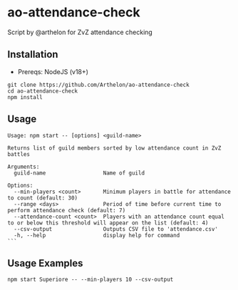 # ao-attendance-check

Script by @arthelon for ZvZ attendance checking

## Installation

- Prereqs: NodeJS (v18+)

```
git clone https://github.com/Arthelon/ao-attendance-check
cd ao-attendance-check
npm install
```

## Usage

````
Usage: npm start -- [options] <guild-name>

Returns list of guild members sorted by low attendance count in ZvZ battles

Arguments:
  guild-name                  Name of guild

Options:
  --min-players <count>       Minimum players in battle for attendance to count (default: 30)
  --range <days>              Period of time before current time to perform attendance check (default: 7)
  --attendance-count <count>  Players with an attendance count equal to or below this threshold will appear on the list (default: 4)
  --csv-output                Outputs CSV file to 'attendance.csv'
  -h, --help                  display help for command
```
````

## Usage Examples

```
npm start Superiore -- --min-players 10 --csv-output
```
